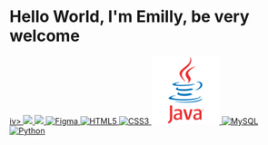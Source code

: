 # Hello World, I'm Emilly, be very welcome

<table>
  <a href="https://github.com/emilly-vitoria-dantas">
  iv>
  <img height="180mm" src="https://github-readme-stats.vercel.app/api?username=emilly-vitoria-dantas&show_icons=true&theme=dark&include_all_commits=true&count_private=true"/> 
  <img height="180em" src="https://github-readme-stats.vercel.app/api/top-langs/?username=emilly-vitoria-dantas&layout=compact&langs_count=6&theme=tokyonight"/>
  <img src="https://cdn.jsdelivr.net/gh/devicons/devicon@latest/icons/figma/figma-original.svg" width="120" alt="Figma">
  <img src="https://img.icons8.com/color/2x/html-5.png" width="120" alt="HTML5">
  <img src="https://img.icons8.com/color/2x/css3.png" width="120" alt="CSS3">
  <img src="https://github.com/devicons/devicon/blob/master/icons/java/java-original-wordmark.svg" width="120" alt="Java">
  <img src="https://img.icons8.com/color/2x/bootstrap.pnghttps://github.com/devicons/devicon/blob/master/icons/mysql/mysql-original-wordmark.svg" width="120" alt="MySQL">
  <img src="https://upload.wikimedia.org/wikipedia/commons/thumb/a/a7/React-icon.svg/539px-React-icon.svg.pnghttps://raw.githubusercontent.com/devicons/devicon/master/icons/python/python-original.svg" width="120" alt="Python">
</table>
